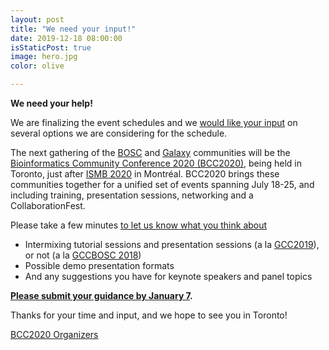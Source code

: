 ```yaml
---
layout: post
title: "We need your input!"
date: 2019-12-18 08:00:00
isStaticPost: true
image: hero.jpg
color: olive

---
```


**We need your help!**

We are finalizing the event schedules and we [would like your input](http://bit.ly/bcc2020-poll) on several options we are considering for the schedule.

The next gathering of the [BOSC](https://www.open-bio.org/events/bosc/about/) and [Galaxy](https://galaxyproject.org/) communities will be the [Bioinformatics Community Conference 2020 (BCC2020)](https://bcc2020.github.io/), being held in Toronto, just after [ISMB 2020](https://www.iscb.org/ismb2020) in Montréal.  BCC2020 brings these communities together for a unified set of events spanning July 18-25, and including training, presentation sessions, networking and a CollaborationFest.

 Please take a few minutes [to let us know what you think about](https://www.open-bio.org/events/bosc/about/)

* Intermixing tutorial sessions and presentation sessions (a la [GCC2019](https://gcc2019.sched.com/)), or not (a la [GCCBOSC 2018](https://gccbosc2018.sched.com/))
* Possible demo presentation formats
* And any suggestions you have for keynote speakers and panel topics

**[Please submit your guidance by January 7](http://bit.ly/bcc2020-poll).**

Thanks for your time and input, and we hope to see you in Toronto!

[BCC2020 Organizers](https://bcc2020.github.io/about/#team)
